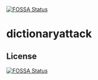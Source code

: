 [![FOSSA Status](https://app.fossa.com/api/projects/git%2Bgithub.com%2FByacc2005%2Fdictionaryattack.svg?type=shield)](https://app.fossa.com/projects/git%2Bgithub.com%2FByacc2005%2Fdictionaryattack?ref=badge_shield)

# dictionaryattack

## License
[![FOSSA Status](https://app.fossa.com/api/projects/git%2Bgithub.com%2FByacc2005%2Fdictionaryattack.svg?type=large)](https://app.fossa.com/projects/git%2Bgithub.com%2FByacc2005%2Fdictionaryattack?ref=badge_large)